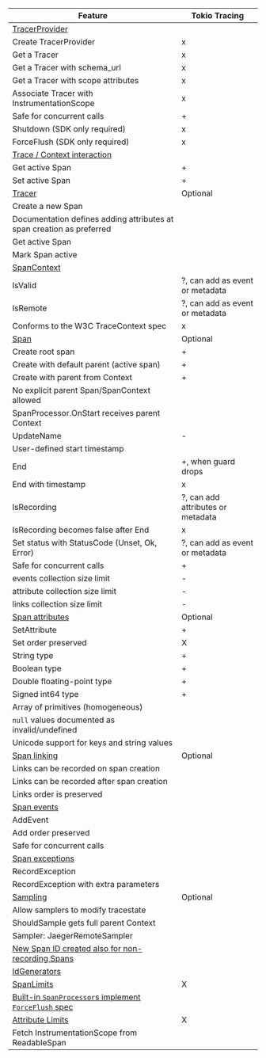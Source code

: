  Feature                                                                                          | Tokio Tracing |
|--------------------------------------------------------------------------------------------------|----------|
| [TracerProvider](specification/trace/api.md#tracerprovider-operations)                           |          |
| Create TracerProvider                                                                            |x         |
| Get a Tracer                                                                                     |x         |
| Get a Tracer with schema_url                                                                     |x         |
| Get a Tracer with scope attributes                                                               |x         |
| Associate Tracer with InstrumentationScope                                                       |x         |
| Safe for concurrent calls                                                                        |+         |
| Shutdown (SDK only required)                                                                     |x         |
| ForceFlush (SDK only required)                                                                   |x         |
| [Trace / Context interaction](specification/trace/api.md#context-interaction)                    |          |
| Get active Span                                                                                  |+         |
| Set active Span                                                                                  |+         |
| [Tracer](specification/trace/api.md#tracer-operations)                                           | Optional |
| Create a new Span                                                                                |          |
| Documentation defines adding attributes at span creation as preferred                            |          |
| Get active Span                                                                                  |          |
| Mark Span active                                                                                 |          |
| [SpanContext](specification/trace/api.md#spancontext)                                            |          |
| IsValid                                                                                          | ?, can add as event or metadata |
| IsRemote                                                                                         | ?, can add as event or metadata |
| Conforms to the W3C TraceContext spec                                                            | x        |
| [Span](specification/trace/api.md#span)                                                          | Optional |
| Create root span                                                                                 | +        |
| Create with default parent (active span)                                                         | +        |
| Create with parent from Context                                                                  | +        |
| No explicit parent Span/SpanContext allowed                                                      |          |
| SpanProcessor.OnStart receives parent Context                                                    |          |
| UpdateName                                                                                       | -        |
| User-defined start timestamp                                                                     |          |
| End                                                                                              | +, when guard drops |
| End with timestamp                                                                               | x        |
| IsRecording                                                                                      | ?, can add attributes or metadata |
| IsRecording becomes false after End                                                              | x        |
| Set status with StatusCode (Unset, Ok, Error)                                                    | ?, can add as event or metadata |
| Safe for concurrent calls                                                                        | +        |
| events collection size limit                                                                     | -        |
| attribute collection size limit                                                                  | -        |
| links collection size limit                                                                      | -        |
| [Span attributes](specification/trace/api.md#set-attributes)                                     | Optional |
| SetAttribute                                                                                     | +        |
| Set order preserved                                                                              | X        |
| String type                                                                                      | +        |
| Boolean type                                                                                     | +        |
| Double floating-point type                                                                       | +        |
| Signed int64 type                                                                                | +        |
| Array of primitives (homogeneous)                                                                |          |
| `null` values documented as invalid/undefined                                                    |          |
| Unicode support for keys and string values                                                       |          |
| [Span linking](specification/trace/api.md#specifying-links)                                      | Optional |
| Links can be recorded on span creation                                                           |          |
| Links can be recorded after span creation                                                        |          |
| Links order is preserved                                                                         |          |
| [Span events](specification/trace/api.md#add-events)                                             |          |
| AddEvent                                                                                         |          |
| Add order preserved                                                                              |          |
| Safe for concurrent calls                                                                        |          |
| [Span exceptions](specification/trace/api.md#record-exception)                                   |          |
| RecordException                                                                                  |          |
| RecordException with extra parameters                                                            |          |
| [Sampling](specification/trace/sdk.md#sampling)                                                  | Optional |
| Allow samplers to modify tracestate                                                              |          |
| ShouldSample gets full parent Context                                                            |          |
| Sampler: JaegerRemoteSampler                                                                     |          |
| [New Span ID created also for non-recording Spans](specification/trace/sdk.md#sdk-span-creation) |          |
| [IdGenerators](specification/trace/sdk.md#id-generators)                                         |          |
| [SpanLimits](specification/trace/sdk.md#span-limits)                                             | X        |
| [Built-in `SpanProcessor`s implement `ForceFlush` spec](specification/trace/sdk.md#forceflush-1) |          |
| [Attribute Limits](specification/common/README.md#attribute-limits)                              | X        |
| Fetch InstrumentationScope from ReadableSpan                                                     |          |
